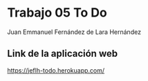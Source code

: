 # Trabajo 05 To Do
Juan Emmanuel Fernández de Lara Hernández

## Link de la aplicación web


https://jeflh-todo.herokuapp.com/

